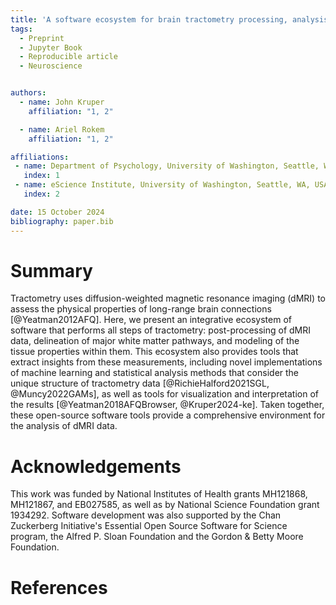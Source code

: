 ```yaml
---
title: 'A software ecosystem for brain tractometry processing, analysis, and insight'
tags:
  - Preprint
  - Jupyter Book
  - Reproducible article
  - Neuroscience


authors:
  - name: John Kruper
    affiliation: "1, 2"

  - name: Ariel Rokem
    affiliation: "1, 2"

affiliations:
 - name: Department of Psychology, University of Washington, Seattle, WA, USA
   index: 1
 - name: eScience Institute, University of Washington, Seattle, WA, USA
   index: 2

date: 15 October 2024
bibliography: paper.bib
---
```


# Summary

Tractometry uses diffusion-weighted magnetic resonance imaging (dMRI) to assess
the physical properties of long-range brain connections [@Yeatman2012AFQ].
Here, we present an integrative ecosystem of software that performs all steps
of tractometry: post-processing of dMRI data, delineation of major white matter
pathways, and modeling of the tissue properties within them. This ecosystem
also provides tools that extract insights from these measurements, including
novel implementations of machine learning and statistical analysis methods that
consider the unique structure of tractometry data [@RichieHalford2021SGL,
@Muncy2022GAMs], as well as tools for visualization and interpretation of the
results [@Yeatman2018AFQBrowser, @Kruper2024-ke]. Taken together, these
open-source software tools provide a comprehensive environment for the analysis
of dMRI data.

# Acknowledgements

This work was funded by National Institutes of Health grants MH121868,
MH121867, and EB027585, as well as by National Science Foundation grant
1934292. Software development was also supported by the Chan Zuckerberg
Initiative's Essential Open Source Software for Science program, the Alfred P.
Sloan Foundation and the Gordon \& Betty Moore Foundation.


# References
